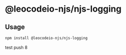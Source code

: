 # @leocodeio-njs/njs-logging

## Usage

```bash
npm install @leocodeio-njs/njs-logging
```

test push 8